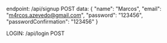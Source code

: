 endpoint: /api/signup
POST
data: {
"name": "Marcos",
"email": "m4rcos.azevedo@gmail.com",
"password": "123456",
"passwordConfirmation": "123456"
}

LOGIN: /api/login
POST
